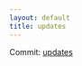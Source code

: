 ```yaml
---
layout: default
title: updates
---
```


Commit: [updates](https://github.com/DanGahanCGI/DanGahanCGI.github.io/commit/e233c02ffed9cf8464b19a78be130398992c904a)


